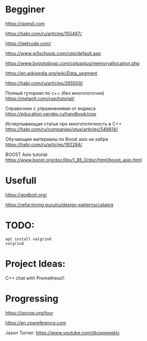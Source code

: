 # Begginer
https://ravesli.com

https://habr.com/ru/articles/155467/

https://leetcode.com/

https://www.w3schools.com/cpp/default.asp

https://www.bogotobogo.com/cplusplus/memoryallocation.php

https://en.wikipedia.org/wiki/Data_segment

https://habr.com/ru/articles/265509/

Полный туториал по с++ (без многопоточки)
https://metanit.com/cpp/tutorial/

Справочник с упражнениями от яндекса
https://education.yandex.ru/handbook/cpp

Исчерпывающая статья про многопоточность в C++
https://habr.com/ru/companies/otus/articles/549814/

Обучающие материалы по Boost asio на хабре
https://habr.com/ru/articles/192284/

BOOST Asio tutorial
https://www.boost.org/doc/libs/1_85_0/doc/html/boost_asio.html


# Usefull 
https://godbolt.org/

https://refactoring.guru/ru/design-patterns/catalog

# TODO:

```
apt install valgrind
valgrind 
```

# Project Ideas:  

C++ chat 
 with Prometheus!!

# Progressing

https://isocpp.org/tour

https://en.cppreference.com

Jason Turner: 
https://www.youtube.com/@cppweekly
